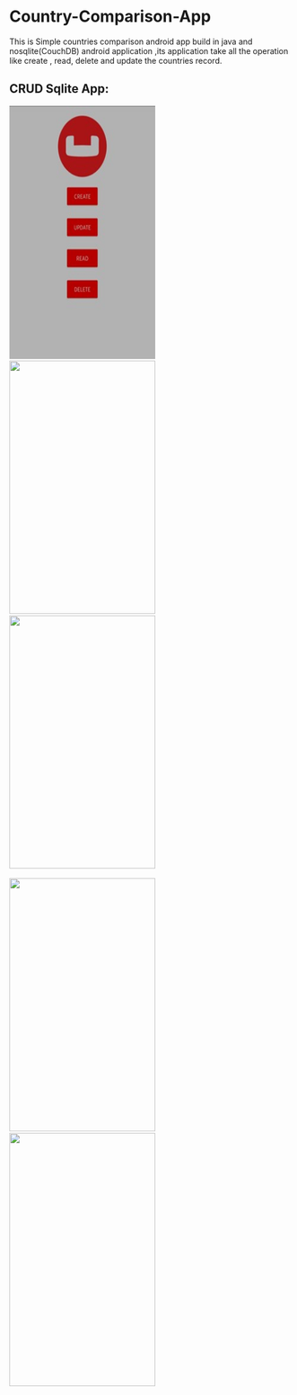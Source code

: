 # Country-Comparison-App
This is Simple countries comparison android app build in java and nosqlite(CouchDB) android application ,its application take all the operation like create , read, delete and update the countries record.


## CRUD Sqlite App:
<p float="left">
<img src="https://github.com/bodrulicraj/Country-Comparison-Couhbase-Android/blob/main/demo/demo1.jpg" width="260" height="450" />
<img src="https://github.com/bodrulicraj/Country-Comparison-Couhbase-Android/blob/main/demo/demo2.jpg" width="260" height="450" />
<img src="https://github.com/bodrulicraj/Country-Comparison-Couhbase-Android/blob/main/demo/demo3.jpg" width="260" height="450" />
</p>

<p float="left">
<img src="https://github.com/bodrulicraj/Country-Comparison-Couhbase-Android/blob/main/demo/demo4.jpg" width="260" height="450" />
<img src="https://github.com/bodrulicraj/Country-Comparison-Couhbase-Android/blob/main/demo/demo5.jpg" width="260" height="450" />
</p>
